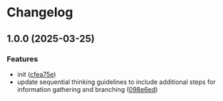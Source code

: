 # Changelog

## 1.0.0 (2025-03-25)


### Features

* init ([cfea75e](https://github.com/nguyenvanduocit/research-kit/commit/cfea75ea4e0cac506e4666dbef825adc79305100))
* update sequential thinking guidelines to include additional steps for information gathering and branching ([098e6ed](https://github.com/nguyenvanduocit/research-kit/commit/098e6ed0e49311c00d7d495a6ddfe922c040bf7d))

